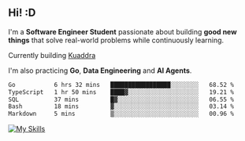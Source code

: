 ## Hi! :D

I'm a **Software Engineer Student** passionate about building **good new things** that solve real-world problems while continuously learning.

Currently building [Kuaddra](https://kuaddra.com)

I'm also practicing **Go**, **Data Engineering** and **AI Agents**.

<!--START_SECTION:waka-->

```txt
Go           6 hrs 32 mins   █████████████████░░░░░░░░   68.52 %
TypeScript   1 hr 50 mins    ████▓░░░░░░░░░░░░░░░░░░░░   19.21 %
SQL          37 mins         █▓░░░░░░░░░░░░░░░░░░░░░░░   06.55 %
Bash         18 mins         ▓░░░░░░░░░░░░░░░░░░░░░░░░   03.14 %
Markdown     5 mins          ▒░░░░░░░░░░░░░░░░░░░░░░░░   00.96 %
```

<!--END_SECTION:waka-->
[![My Skills](https://skillicons.dev/icons?i=py,go,java,aws,js,docker,linux)](https://skillicons.dev)
